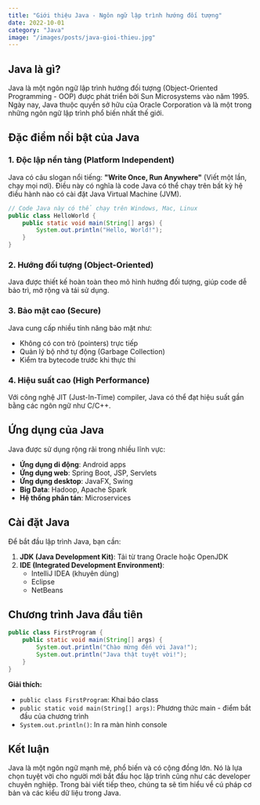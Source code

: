 ```yaml
---
title: "Giới thiệu Java - Ngôn ngữ lập trình hướng đối tượng"
date: 2022-10-01
category: "Java"
image: "/images/posts/java-gioi-thieu.jpg"
---
```


## Java là gì?

Java là một ngôn ngữ lập trình hướng đối tượng (Object-Oriented Programming - OOP) được phát triển bởi Sun Microsystems vào năm 1995. Ngày nay, Java thuộc quyền sở hữu của Oracle Corporation và là một trong những ngôn ngữ lập trình phổ biến nhất thế giới.

## Đặc điểm nổi bật của Java

### 1. Độc lập nền tảng (Platform Independent)

Java có câu slogan nổi tiếng: **"Write Once, Run Anywhere"** (Viết một lần, chạy mọi nơi). Điều này có nghĩa là code Java có thể chạy trên bất kỳ hệ điều hành nào có cài đặt Java Virtual Machine (JVM).

```java
// Code Java này có thể chạy trên Windows, Mac, Linux
public class HelloWorld {
    public static void main(String[] args) {
        System.out.println("Hello, World!");
    }
}
```

### 2. Hướng đối tượng (Object-Oriented)

Java được thiết kế hoàn toàn theo mô hình hướng đối tượng, giúp code dễ bảo trì, mở rộng và tái sử dụng.

### 3. Bảo mật cao (Secure)

Java cung cấp nhiều tính năng bảo mật như:
- Không có con trỏ (pointers) trực tiếp
- Quản lý bộ nhớ tự động (Garbage Collection)
- Kiểm tra bytecode trước khi thực thi

### 4. Hiệu suất cao (High Performance)

Với công nghệ JIT (Just-In-Time) compiler, Java có thể đạt hiệu suất gần bằng các ngôn ngữ như C/C++.

## Ứng dụng của Java

Java được sử dụng rộng rãi trong nhiều lĩnh vực:

- **Ứng dụng di động**: Android apps
- **Ứng dụng web**: Spring Boot, JSP, Servlets
- **Ứng dụng desktop**: JavaFX, Swing
- **Big Data**: Hadoop, Apache Spark
- **Hệ thống phân tán**: Microservices

## Cài đặt Java

Để bắt đầu lập trình Java, bạn cần:

1. **JDK (Java Development Kit)**: Tải từ trang Oracle hoặc OpenJDK
2. **IDE (Integrated Development Environment)**: 
   - IntelliJ IDEA (khuyên dùng)
   - Eclipse
   - NetBeans

## Chương trình Java đầu tiên

```java
public class FirstProgram {
    public static void main(String[] args) {
        System.out.println("Chào mừng đến với Java!");
        System.out.println("Java thật tuyệt vời!");
    }
}
```

**Giải thích:**
- `public class FirstProgram`: Khai báo class
- `public static void main(String[] args)`: Phương thức main - điểm bắt đầu của chương trình
- `System.out.println()`: In ra màn hình console

## Kết luận

Java là một ngôn ngữ mạnh mẽ, phổ biến và có cộng đồng lớn. Nó là lựa chọn tuyệt vời cho người mới bắt đầu học lập trình cũng như các developer chuyên nghiệp. Trong bài viết tiếp theo, chúng ta sẽ tìm hiểu về cú pháp cơ bản và các kiểu dữ liệu trong Java.